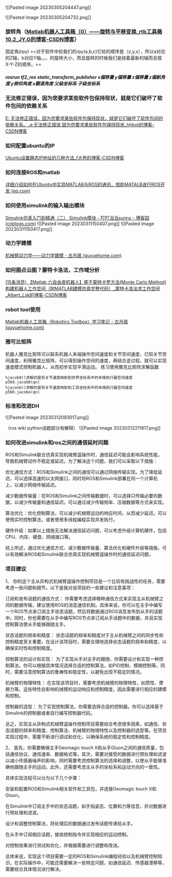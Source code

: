 ![[Pasted image 20230305204447.png]]

![[Pasted image 20230305204732.png]]

### 旋转角（[Matlab机器人工具箱（0）——旋转与平移变换_rtb工具箱10.2_JY.G的博客-CSDN博客](https://blog.csdn.net/weixin_43502392/article/details/105468060)）

固定角(rpy)
==对于软件中给我们的rpy(a,b,c)它给的顺序是（z,y,x），所以a对应的Z轴，b对应Y轴。。。的旋转大小，而且旋转的时候我们是绕着最新的轴而且按X-Y-Z的顺序。==



##### rosrun tf2_ros static_transform_publisher x偏移量 y偏移量 z偏移量 z偏航角度 y俯仰角度 x翻滚角度 父级坐标系 子级坐标系






### 无法修正错误，因为您要求某些软件包保持现状，就是它们破坏了软件包间的依赖关系
[E: 无法修正错误，因为您要求某些软件包保持现状，就是它们破坏了软件包间的依赖关系。_e:无法修正错误,因为您要求某些软件包保持现状_hhbot的博客-CSDN博客](https://blog.csdn.net/weixin_45348389/article/details/122913923)


### 如何配置ubuntu的IP
[Ubuntu设置静态IP地址的几种方法_f大熊的博客-CSDN博客](https://blog.csdn.net/fun_tion/article/details/126750615)

### 如何连接ROS和matlab
[详细介绍如何在Ubuntu中实现MATLAB与ROS的通讯，借助MATALB进行ROS开发 (qq.com)](https://mp.weixin.qq.com/s?__biz=MzU1NjEwMTY0Mw==&mid=2247529570&idx=2&sn=6205b53ed2a85d70d0603b20d9575fc9&chksm=fbc80d06ccbf84109c2cc96cdfcb21ea2da030068ed496af41be56ab9b2220ce5d4ad2c25cda&scene=27)


### 如何使用simulink的输入输出模块
[Simulink仿真入门到精通（二） Simulink模块 - 叮叮当当sunny - 博客园 (cnblogs.com)](https://www.cnblogs.com/dingdangsunny/p/12235689.html#_label1_0)
![[Pasted image 20230311150407.png]]
![[Pasted image 20230311150417.png]]


### 动力学建模
[机械臂动力学——动力学建模 - 古月居 (guyuehome.com)](http://www.guyuehome.com/19198)

### 如何画点云图？蒙特卡洛法，工作域分析
[(15条消息) 【Matlab 六自由度机器人】基于蒙特卡罗方法(Monte Carlo Method)构建机器人工作空间（附MATLAB建模仿真完整代码）_蒙特卡洛法求工作空间_Albert_Lsk的博客-CSDN博客](https://blog.csdn.net/AlbertDS/article/details/110491722)


### robot tool使用
[Matlab机器人工具箱（Robotics Toolbox）学习笔记 - 古月居 (guyuehome.com)](http://www.guyuehome.com/42069)


### 雅可比矩阵
机器人雅克比矩阵可以联系机器人末端操作空间速度和关节空间速度，已知关节空间速度，利用雅克比矩阵，可以得到操作空间的速度，再结合逆过程，就可以实现速度模式控制机器人，从而初步实现平滑运动。
	练习使用雅克比矩阵求解函数
```
%jacob0()求解的是将关节速度映射到世界坐标系中的末端执行器空间速度
p560.jacob0(qn)
%jaconb()求解的是将关节速度映射到工具坐标系中的末端执行器空间速度
p560.jacobe(qn)
```




### 标准和改进DH
![[Pasted image 20230312093017.png]]

（ros wiki python话题部分有解释）
![[Pasted image 20230312211817.png]]

### 如何改进simulink和ros之间的通信延时问题
ROS和Simulink联合仿真实现机械臂遥操作时，通信延迟可能会影响系统性能，导致机械臂动作不稳定或延迟。为了解决这个问题，我们可以采取以下措施：

优化通信方式：ROS和Simulink之间的通信可以通过网络传输实现。为了降低延迟，可以选择高速的以太网接口，同时将ROS和Simulink部署在同一个计算机上，以减少网络传输延迟。

减少数据传输量：在ROS和Simulink之间传输数据时，可以选择只传输必要的数据，以减少传输量和通信延迟。可以通过减少传输频率、压缩数据等方式来实现。

算法优化：优化控制算法，可以减少机械臂运动的响应时间，从而减少延迟。可以使用实时控制算法，或者使用多线程编程实现并发执行。

硬件升级：如果以上措施无法解决通信延迟问题，可以考虑升级计算机硬件，包括CPU、内存、硬盘、网络接口等。

综上所述，通过优化通信方式、减少数据传输量、算法优化和硬件升级等措施，可以有效解决ROS和Simulink联合仿真实现机械臂遥操作时的通信延迟问题。

### 项目建议
1、
你的这个主从异构式机械臂遥操作控制项目是一个比较有挑战性的任务，需要考虑一些问题和细节。以下是我对该项目的一些建议和注意事项：

订阅和发布话题的通信方式：
你需要考虑选择哪种通信方式来实现主从机械臂之间的数据传输，建议使用ROS的消息通信机制。具体来说，你可以在主手中编写一个ROS节点来订阅主手状态话题，然后将数据通过ROS消息发布到从手的话题中。同时，你也需要在从手中编写ROS节点来订阅从手话题中的数据，并且实现控制算法使从手能够跟随主手。

状态话题的频率和精度：
状态话题的频率和精度对于主从机械臂之间的同步性和控制精度至关重要。在设计该项目时，需要合理地选择状态话题的频率和精度，以确保实时性和控制精度。

控制算法的设计和实现：
为了实现从手对主手的跟随，你需要设计和实现一种控制算法。你可以根据具体情况选择合适的控制算法，如PID控制、模糊控制等。同时，需要注意控制算法的鲁棒性和稳定性，以避免出现不稳定的情况。

机械臂的物理特性：
在实现该项目时，需要考虑机械臂的物理特性，如惯性、摩擦力等。这些特性会影响机械臂的运动响应和控制精度，因此需要进行相应的建模和控制。

控制器的选型：
为了实现控制算法，你需要选择合适的控制器。你可以选择基于Simulink的控制器或者自行编写控制器代码。

总之，实现主从异构式机械臂遥操作控制项目需要综合考虑很多因素，如通信、状态话题的频率和精度、控制算法、机械臂的物理特性以及控制器的选型等。在项目实现过程中，需要不断进行调试和优化，以确保系统的稳定性和控制精度。

2、
首先，你需要确保主手Geomagic touch X和从手Gluon之间的通信质量，包括通信协议、通信速率、数据格式等。其次，需要对接受的数据进行预处理和滤波以减小传感器噪声的影响，同时需要考虑控制算法的选择和调整，以使从手能够准确地跟随主手的运动。此外，还需要考虑主从手的坐标系和运动方向的一致性。

具体实现流程可以分为以下几个步骤：

安装和配置ROS和Simulink相关软件和工具包，并连接Geomagic touch X和Gluon。

在Simulink中订阅主手中的状态话题，如手指姿态、位置和力等信息，并对数据进行预处理和滤波。

设计和调整控制算法，将处理后的数据通过发布话题传递给从手。

在从手中订阅相应话题，接收控制指令并实现相应的运动控制。

对控制效果进行测试和优化，并根据需要进行调整和改进。

总体来说，实现这个项目需要一定的ROS和Simulink编程经验以及机械臂控制知识。在实际操作中，可能还需要解决一些特定问题，如通信延迟、传感器漂移等，需要结合具体情况进行解决。


